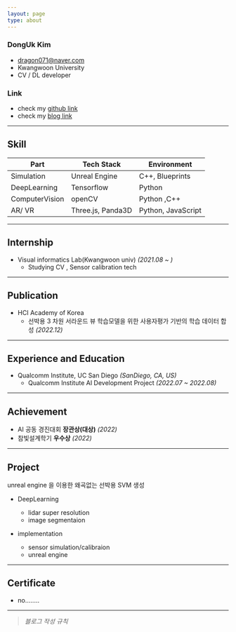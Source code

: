 ```yaml
---
layout: page
type: about
---
```




### DongUk Kim
- dragon071@naver.com
- Kwangwoon University
- CV / DL developer

### Link
- check my [github link](https://github.com/donguk071)
- check my [blog link](https://donguk071.github.io)

---

## Skill

Part | Tech Stack | Environment
---|---|---
Simulation | Unreal Engine | C++, Blueprints
DeepLearning | Tensorflow | Python
ComputerVision | openCV | Python ,C++
AR/ VR| Three.js, Panda3D | Python, JavaScript

---

## Internship

- Visual informatics Lab(Kwangwoon univ) *(2021.08 ~ )*
  - Studying CV , Sensor calibration  tech 
  
---

## Publication

- HCI Academy of Korea
  - 선박용 3 차원 서라운드 뷰 학습모델을 위한 사용자평가 기반의 학습 데이터 합성  *(2022.12)*

---

## Experience and Education

- Qualcomm Institute, UC San Diego  *(SanDiego, CA, US)*
  - Qualcomm Institute AI Development Project  *(2022.07 ~ 2022.08)*


---

## Achievement

- AI 공동 경진대회    **장관상(대상)** *(2022)*
- 참빛설계학기    **우수상** *(2022)*

---


## Project

unreal engine 을 이용한 왜곡없는 선박용 SVM 생성
- DeepLearning
  - lidar super resolution
  - image segmentaion 

- implementation
  - sensor simulation/calibraion
  - unreal engine 

---

## Certificate

- no........


---

> *블로그 작성 규칙*
